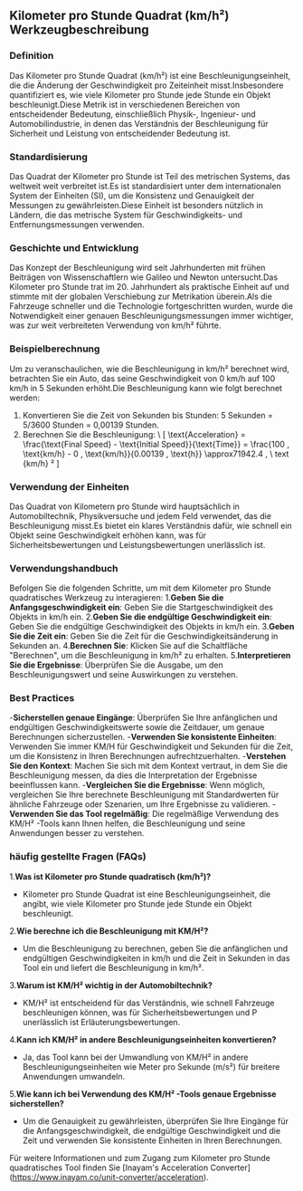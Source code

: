 ## Kilometer pro Stunde Quadrat (km/h²) Werkzeugbeschreibung

### Definition
Das Kilometer pro Stunde Quadrat (km/h²) ist eine Beschleunigungseinheit, die die Änderung der Geschwindigkeit pro Zeiteinheit misst.Insbesondere quantifiziert es, wie viele Kilometer pro Stunde jede Stunde ein Objekt beschleunigt.Diese Metrik ist in verschiedenen Bereichen von entscheidender Bedeutung, einschließlich Physik-, Ingenieur- und Automobilindustrie, in denen das Verständnis der Beschleunigung für Sicherheit und Leistung von entscheidender Bedeutung ist.

### Standardisierung
Das Quadrat der Kilometer pro Stunde ist Teil des metrischen Systems, das weltweit weit verbreitet ist.Es ist standardisiert unter dem internationalen System der Einheiten (SI), um die Konsistenz und Genauigkeit der Messungen zu gewährleisten.Diese Einheit ist besonders nützlich in Ländern, die das metrische System für Geschwindigkeits- und Entfernungsmessungen verwenden.

### Geschichte und Entwicklung
Das Konzept der Beschleunigung wird seit Jahrhunderten mit frühen Beiträgen von Wissenschaftlern wie Galileo und Newton untersucht.Das Kilometer pro Stunde trat im 20. Jahrhundert als praktische Einheit auf und stimmte mit der globalen Verschiebung zur Metrikation überein.Als die Fahrzeuge schneller und die Technologie fortgeschritten wurden, wurde die Notwendigkeit einer genauen Beschleunigungsmessungen immer wichtiger, was zur weit verbreiteten Verwendung von km/h² führte.

### Beispielberechnung
Um zu veranschaulichen, wie die Beschleunigung in km/h² berechnet wird, betrachten Sie ein Auto, das seine Geschwindigkeit von 0 km/h auf 100 km/h in 5 Sekunden erhöht.Die Beschleunigung kann wie folgt berechnet werden:

1. Konvertieren Sie die Zeit von Sekunden bis Stunden: 5 Sekunden = 5/3600 Stunden = 0,00139 Stunden.
2. Berechnen Sie die Beschleunigung:
\ [
\text{Acceleration} = \frac{\text{Final Speed} - \text{Initial Speed}}{\text{Time}} = \frac{100 \, \text{km/h} - 0 \, \text{km/h}}{0.00139 \, \text{h}} \approx71942.4 \, \ text {km/h} ²
\]

### Verwendung der Einheiten
Das Quadrat von Kilometern pro Stunde wird hauptsächlich in Automobiltechnik, Physikversuche und jedem Feld verwendet, das die Beschleunigung misst.Es bietet ein klares Verständnis dafür, wie schnell ein Objekt seine Geschwindigkeit erhöhen kann, was für Sicherheitsbewertungen und Leistungsbewertungen unerlässlich ist.

### Verwendungshandbuch
Befolgen Sie die folgenden Schritte, um mit dem Kilometer pro Stunde quadratisches Werkzeug zu interagieren:
1.**Geben Sie die Anfangsgeschwindigkeit ein**: Geben Sie die Startgeschwindigkeit des Objekts in km/h ein.
2.**Geben Sie die endgültige Geschwindigkeit ein**: Geben Sie die endgültige Geschwindigkeit des Objekts in km/h ein.
3.**Geben Sie die Zeit ein**: Geben Sie die Zeit für die Geschwindigkeitsänderung in Sekunden an.
4.**Berechnen Sie**: Klicken Sie auf die Schaltfläche "Berechnen", um die Beschleunigung in km/h² zu erhalten.
5.**Interpretieren Sie die Ergebnisse**: Überprüfen Sie die Ausgabe, um den Beschleunigungswert und seine Auswirkungen zu verstehen.

### Best Practices
-**Sicherstellen genaue Eingänge**: Überprüfen Sie Ihre anfänglichen und endgültigen Geschwindigkeitswerte sowie die Zeitdauer, um genaue Berechnungen sicherzustellen.
-**Verwenden Sie konsistente Einheiten**: Verwenden Sie immer KM/H für Geschwindigkeit und Sekunden für die Zeit, um die Konsistenz in Ihren Berechnungen aufrechtzuerhalten.
-**Verstehen Sie den Kontext**: Machen Sie sich mit dem Kontext vertraut, in dem Sie die Beschleunigung messen, da dies die Interpretation der Ergebnisse beeinflussen kann.
-**Vergleichen Sie die Ergebnisse**: Wenn möglich, vergleichen Sie Ihre berechnete Beschleunigung mit Standardwerten für ähnliche Fahrzeuge oder Szenarien, um Ihre Ergebnisse zu validieren.
-**Verwenden Sie das Tool regelmäßig**: Die regelmäßige Verwendung des KM/H² -Tools kann Ihnen helfen, die Beschleunigung und seine Anwendungen besser zu verstehen.

### häufig gestellte Fragen (FAQs)

1.**Was ist Kilometer pro Stunde quadratisch (km/h²)?**
- Kilometer pro Stunde Quadrat ist eine Beschleunigungseinheit, die angibt, wie viele Kilometer pro Stunde jede Stunde ein Objekt beschleunigt.

2.**Wie berechne ich die Beschleunigung mit KM/H²?**
- Um die Beschleunigung zu berechnen, geben Sie die anfänglichen und endgültigen Geschwindigkeiten in km/h und die Zeit in Sekunden in das Tool ein und liefert die Beschleunigung in km/h².

3.**Warum ist KM/H² wichtig in der Automobiltechnik?**
- KM/H² ist entscheidend für das Verständnis, wie schnell Fahrzeuge beschleunigen können, was für Sicherheitsbewertungen und P unerlässlich ist Erläuterungsbewertungen.

4.**Kann ich KM/H² in andere Beschleunigungseinheiten konvertieren?**
- Ja, das Tool kann bei der Umwandlung von KM/H² in andere Beschleunigungseinheiten wie Meter pro Sekunde (m/s²) für breitere Anwendungen umwandeln.

5.**Wie kann ich bei Verwendung des KM/H² -Tools genaue Ergebnisse sicherstellen?**
- Um die Genauigkeit zu gewährleisten, überprüfen Sie Ihre Eingänge für die Anfangsgeschwindigkeit, die endgültige Geschwindigkeit und die Zeit und verwenden Sie konsistente Einheiten in Ihren Berechnungen.

Für weitere Informationen und zum Zugang zum Kilometer pro Stunde quadratisches Tool finden Sie [Inayam's Acceleration Converter] (https://www.inayam.co/unit-converter/acceleration).